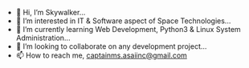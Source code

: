 - 👋 Hi, I’m Skywalker...
- 👀 I’m interested in IT & Software aspect of Space Technologies...
- 🌱 I’m currently learning Web Development, Python3 & Linux System Administration...
- 💞️ I’m looking to collaborate on any development project...
- 📫 How to reach me, captainms.asaiinc@gmail.com

<!---
skywalker1319/skywalker1319 is a ✨ special ✨ repository because its `README.md` (this file) appears on your GitHub profile.
You can click the Preview link to take a look at your changes.
--->
